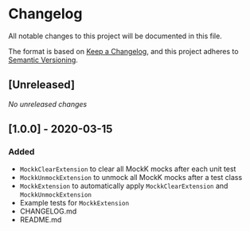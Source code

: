 # Changelog
All notable changes to this project will be documented in this file.

The format is based on [Keep a Changelog](https://keepachangelog.com/en/1.1.0/),
and this project adheres to [Semantic Versioning](https://semver.org/spec/v2.0.0.html).

## [Unreleased]

_No unreleased changes_

## [1.0.0] - 2020-03-15

### Added

- `MockkClearExtension` to clear all MockK mocks after each unit test
- `MockkUnmockExtension` to unmock all MockK mocks after a test class
- `MockkExtension` to automatically apply `MockkClearExtension` and `MockkUnmockExtension`
- Example tests for `MockkExtension`
- CHANGELOG.md
- README.md
